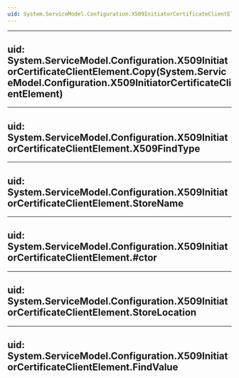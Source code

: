 ```yaml
---
uid: System.ServiceModel.Configuration.X509InitiatorCertificateClientElement
---
```


---
uid: System.ServiceModel.Configuration.X509InitiatorCertificateClientElement.Copy(System.ServiceModel.Configuration.X509InitiatorCertificateClientElement)
---

---
uid: System.ServiceModel.Configuration.X509InitiatorCertificateClientElement.X509FindType
---

---
uid: System.ServiceModel.Configuration.X509InitiatorCertificateClientElement.StoreName
---

---
uid: System.ServiceModel.Configuration.X509InitiatorCertificateClientElement.#ctor
---

---
uid: System.ServiceModel.Configuration.X509InitiatorCertificateClientElement.StoreLocation
---

---
uid: System.ServiceModel.Configuration.X509InitiatorCertificateClientElement.FindValue
---
